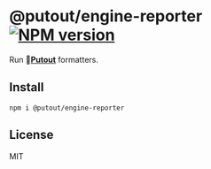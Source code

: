 # @putout/engine-reporter [![NPM version][NPMIMGURL]][NPMURL]

[NPMIMGURL]: https://img.shields.io/npm/v/@putout/engine-reporter.svg?style=flat&longCache=true
[NPMURL]: https://npmjs.org/package/@putout/engine-reporter "npm"

Run 🐊[**Putout**](https://github.com/coderaiser/putout) formatters.

## Install

```
npm i @putout/engine-reporter
```

## License

MIT

